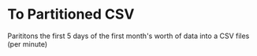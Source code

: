 # To Partitioned CSV
Parititons the first 5 days of the first month's worth of data into a CSV files (per minute)